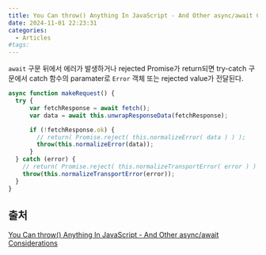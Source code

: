```yaml
---
title: You Can throw() Anything In JavaScript - And Other async/await Considerations
date: 2024-11-01 22:23:31
categories:
  - Articles
#tags:
---
```

`await` 구문 뒤에서 에러가 발생하거나 rejected Promise가 return되면 try-catch 구문에서 catch 함수의 paramater로 `Error` 객체 또는 rejected value가 전달된다.

```js
async function makeRequest() {
  try {
      var fetchResponse = await fetch();
      var data = await this.unwrapResponseData(fetchResponse);

      if (!fetchResponse.ok) {
        // return( Promise.reject( this.normalizeError( data ) ) );
        throw(this.normalizeError(data));
      }
  } catch (error) {
    // return( Promise.reject( this.normalizeTransportError( error ) ) );
    throw(this.normalizeTransportError(error));
  }
}
```

## 출처

[You Can throw() Anything In JavaScript - And Other async/await Considerations](https://www.bennadel.com/blog/4210-you-can-throw-anything-in-javascript-and-other-async-await-considerations.htm)
